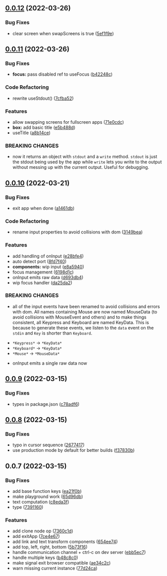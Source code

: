 ## [0.0.12](https://github.com/vue-terminal/vue-termui/compare/vue-termui@0.0.11...vue-termui@0.0.12) (2022-03-26)

### Bug Fixes

- clear screen when swapScreens is true ([5ef1f9e](https://github.com/vue-terminal/vue-termui/commit/5ef1f9eebced1b1bbda919639bec0d451fc96aa3))

## [0.0.11](https://github.com/vue-terminal/vue-termui/compare/vue-termui@0.0.10...vue-termui@0.0.11) (2022-03-26)

### Bug Fixes

- **focus:** pass disabled ref to useFocus ([b42248c](https://github.com/vue-terminal/vue-termui/commit/b42248c8ef59da21a33db876bdeaf615d76be4df))

### Code Refactoring

- rewrite useStdout() ([7cfba52](https://github.com/vue-terminal/vue-termui/commit/7cfba5296a7728e2a5920ed85a41504c14f9c14c))

### Features

- allow swapping screens for fullscreen apps ([71e0cdc](https://github.com/vue-terminal/vue-termui/commit/71e0cdcc161a7c5531e36da9b6441d2e26bff895))
- **box:** add basic title ([e5b488d](https://github.com/vue-terminal/vue-termui/commit/e5b488d6e7e18853e4ff5f2e9fa96742c87fcfd3))
- useTitle ([a8b14ce](https://github.com/vue-terminal/vue-termui/commit/a8b14ce0c8b7aa3e31f1f963a650d672de261ef1))

### BREAKING CHANGES

- now it returns an object with `stdout` and a `write`
  method. `stdout` is just the stdout being used by the app while `write`
  lets you write to the output without messing up with the current output.
  Useful for debugging.

## [0.0.10](https://github.com/vue-terminal/vue-termui/compare/vue-termui@0.0.9...vue-termui@0.0.10) (2022-03-21)

### Bug Fixes

- exit app when done ([a1461db](https://github.com/vue-terminal/vue-termui/commit/a1461dbcfa6a2906e78cd5fed1bbdcc9c77d16f2))

### Code Refactoring

- rename input properties to avoid collisions with dom ([3149bea](https://github.com/vue-terminal/vue-termui/commit/3149beab70e378e20113cb84e44eff0aa16bfc68))

### Features

- add handling of onInput ([e28bfe4](https://github.com/vue-terminal/vue-termui/commit/e28bfe464ac80e67d00200a19c1105867179a72c))
- auto detect port ([8fd7f40](https://github.com/vue-terminal/vue-termui/commit/8fd7f409437582e8f3957535aa87e18176e09a42))
- **components:** wip input ([e8a5940](https://github.com/vue-terminal/vue-termui/commit/e8a59409043058b115d9e39f24240f894e7251b2))
- focus management ([6198d1c](https://github.com/vue-terminal/vue-termui/commit/6198d1c84ccbfca1d734fe1e049fb16842bc8136))
- onInput emits raw data ([d693db4](https://github.com/vue-terminal/vue-termui/commit/d693db4ca295babc9bcf9ce9b8a34d9c51cb9ad9))
- wip focus handler ([da25da2](https://github.com/vue-terminal/vue-termui/commit/da25da2c2cf442d5a5aadc0d1e587a14ae60ce82))

### BREAKING CHANGES

- all of the input events have been renamed to avoid
  collisions and errors with dom. All names containing Mouse are now named
  MouseData (to avoid collisions with MouseEvent and others) and to make
  things consistent, all Keypress and Keyboard are named KeyData. This is
  because to generate these events, we listen to the `data` event on the
  `stdin` and `Key` is shorter than `Keyboard`.

* `*Keypress*` -> `*KeyData*`
* `*Keyboard*` -> `*KeyData*`
* `*Mouse*` -> `*MouseData*`

- onInput emits a single raw data now

## [0.0.9](https://github.com/vue-terminal/vue-termui/compare/vue-termui@0.0.8...vue-termui@0.0.9) (2022-03-15)

### Bug Fixes

- types in package.json ([c78adf6](https://github.com/vue-terminal/vue-termui/commit/c78adf611c2a920823af6e2648ac6ddf34d169c0))

## [0.0.8](https://github.com/vue-terminal/vue-termui/compare/vue-termui@0.0.7...vue-termui@0.0.8) (2022-03-15)

### Bug Fixes

- typo in cursor sequence ([2677417](https://github.com/vue-terminal/vue-termui/commit/2677417da969db6a4e7231f9ce98f0a4909bfd4c))
- use production mode by default for better builds ([f37830b](https://github.com/vue-terminal/vue-termui/commit/f37830be17bdd87248203957d5204467c55a4478))

## 0.0.7 (2022-03-15)

### Bug Fixes

- add base function keys ([ea21f0b](https://github.com/vue-terminal/vue-termui/commit/ea21f0be4a226cf8e82889b9d318c75e7914e9cf))
- make playground work ([65d96db](https://github.com/vue-terminal/vue-termui/commit/65d96db3a57debe0d0b8e30fff9d48f02d50db82))
- text computation ([c8eda3f](https://github.com/vue-terminal/vue-termui/commit/c8eda3ffc2761ec0b2fbd4720833099a2af20b05))
- type ([7391160](https://github.com/vue-terminal/vue-termui/commit/739116056780b43be17f92824ff4eede43e5aaa7))

### Features

- add clone node op ([7360c1d](https://github.com/vue-terminal/vue-termui/commit/7360c1d2c620df74cabf01de89ba020c3071840d))
- add exitApp ([7ce4e67](https://github.com/vue-terminal/vue-termui/commit/7ce4e67eebdcc80b3514db7a072ee7615045d879))
- add link and text transform components ([654ee74](https://github.com/vue-terminal/vue-termui/commit/654ee74b15277c3913df630c7898826f0bd74d4c))
- add top, left, right, bottom ([5b73f16](https://github.com/vue-terminal/vue-termui/commit/5b73f16808577d19766a3c3cea2be68f7302a345))
- handle communication channel + ctrl-c on dev server ([ebb5ec7](https://github.com/vue-terminal/vue-termui/commit/ebb5ec72438dcf2f8e693ba9d16dd63672f834d5))
- handle multiple keys ([b48c8c0](https://github.com/vue-terminal/vue-termui/commit/b48c8c0a0af203151e7c858f292c7d1746281c0f))
- make signal exit browser compatible ([ae34c2c](https://github.com/vue-terminal/vue-termui/commit/ae34c2c786a6ea63a22fe1867b2f89b272f272cb))
- warn missing current instance ([77d24ca](https://github.com/vue-terminal/vue-termui/commit/77d24cae0db1d54a1c1c88547a8f6e8e9734dac1))
